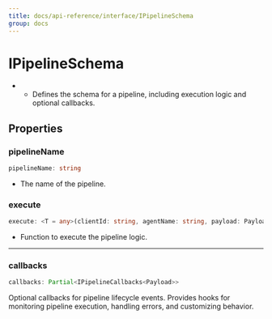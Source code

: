 ```yaml
---
title: docs/api-reference/interface/IPipelineSchema
group: docs
---
```


# IPipelineSchema

*  * Defines the schema for a pipeline, including execution logic and optional callbacks.

## Properties

### pipelineName

```ts
pipelineName: string
```

* The name of the pipeline.

### execute

```ts
execute: <T = any>(clientId: string, agentName: string, payload: Payload) => Promise<void | T>
```

* Function to execute the pipeline logic.
*    *    *    *

### callbacks

```ts
callbacks: Partial<IPipelineCallbacks<Payload>>
```

Optional callbacks for pipeline lifecycle events.
Provides hooks for monitoring pipeline execution, handling errors, and customizing behavior.

